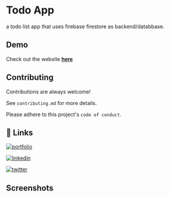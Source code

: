 
# Todo App

a todo list app that uses firebase firestore as backend/databbase.


## Demo

Check out the website **[here](https://todo-app-by-rakesh.netlify.app)**


## Contributing

Contributions are always welcome!

See `contributing.md` for more details.

Please adhere to this project's `code of conduct`.


## 🔗 Links
[![portfolio](https://img.shields.io/badge/my_portfolio-000?style=for-the-badge&logo=ko-fi&logoColor=white)](https://katherinempeterson.com/)

[![linkedin](https://img.shields.io/badge/linkedin-0A66C2?style=for-the-badge&logo=linkedin&logoColor=white)](https://www.linkedin.com/)

[![twitter](https://img.shields.io/badge/twitter-1DA1F2?style=for-the-badge&logo=twitter&logoColor=white)](https://twitter.com/RakeshSangem8)



## Screenshots
